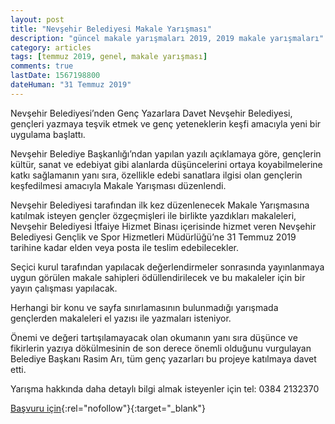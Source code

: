 ```yaml
---
layout: post
title: "Nevşehir Belediyesi Makale Yarışması"
description: "güncel makale yarışmaları 2019, 2019 makale yarışmaları"
category: articles
tags: [temmuz 2019, genel, makale yarışması]
comments: true
lastDate: 1567198800
dateHuman: "31 Temmuz 2019"
---
```


Nevşehir Belediyesi’nden Genç Yazarlara Davet
Nevşehir Belediyesi, gençleri yazmaya teşvik etmek ve genç yeteneklerin keşfi amacıyla yeni bir uygulama başlattı.

Nevşehir Belediye Başkanlığı’ndan yapılan yazılı açıklamaya göre, gençlerin kültür, sanat ve edebiyat gibi alanlarda düşüncelerini ortaya koyabilmelerine katkı sağlamanın yanı sıra, özellikle edebi sanatlara ilgisi olan gençlerin keşfedilmesi amacıyla Makale Yarışması düzenlendi.

Nevşehir Belediyesi tarafından ilk kez düzenlenecek Makale Yarışmasına katılmak isteyen gençler özgeçmişleri ile birlikte yazdıkları makaleleri,  Nevşehir Belediyesi İtfaiye Hizmet Binası içerisinde hizmet veren Nevşehir Belediyesi Gençlik ve Spor Hizmetleri Müdürlüğü’ne 31 Temmuz 2019 tarihine kadar elden veya posta ile teslim edebilecekler.

Seçici kurul tarafından yapılacak değerlendirmeler sonrasında yayınlanmaya uygun görülen makale sahipleri ödüllendirilecek ve bu makaleler için bir yayın çalışması yapılacak.

Herhangi bir konu ve sayfa sınırlamasının bulunmadığı yarışmada gençlerden makaleleri el yazısı ile yazmaları isteniyor.

Önemi ve değeri tartışılamayacak olan okumanın yanı sıra düşünce ve fikirlerin yazıya dökülmesinin de son derece önemli olduğunu vurgulayan Belediye Başkanı Rasim Arı, tüm genç yazarları bu projeye katılmaya davet etti.

Yarışma hakkında daha detaylı bilgi almak isteyenler için tel: 0384 2132370

[Başvuru için](http://nevsehir.bel.tr/news-details.php?ID=4653:nevsehir-belediyesi-nden-genc-yazarlara-davet&catid=13&utm_source=edebiyatyarismalari.com&utm_medium=affiliate&utm_campaign=cpc){:rel="nofollow"}{:target="_blank"}
